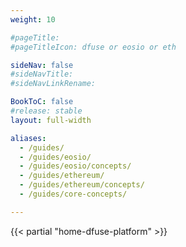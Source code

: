 ```yaml
---
weight: 10

#pageTitle: 
#pageTitleIcon: dfuse or eosio or eth

sideNav: false
#sideNavTitle: 
#sideNavLinkRename: 

BookToC: false
#release: stable
layout: full-width

aliases:
  - /guides/
  - /guides/eosio/
  - /guides/eosio/concepts/
  - /guides/ethereum/
  - /guides/ethereum/concepts/
  - /guides/core-concepts/

---
```


{{< partial "home-dfuse-platform" >}}
